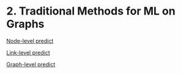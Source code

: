 # 2. Traditional Methods for ML on Graphs

[Node-level predict](2%20Traditional%20Methods%20for%20ML%20on%20Graphs%208d00c48b8a534ecf86a84da306a751dd/Node-level%20predict%20d011d4f4480549a9b962c232a5c37c0d.md)

[Link-level predict](2%20Traditional%20Methods%20for%20ML%20on%20Graphs%208d00c48b8a534ecf86a84da306a751dd/Link-level%20predict%209ca7eebd7e8c47daad739ca0bb0c2035.md)

[Graph-level predict](2%20Traditional%20Methods%20for%20ML%20on%20Graphs%208d00c48b8a534ecf86a84da306a751dd/Graph-level%20predict%2075e47c186d4d4a919e392ea5933ba253.md)